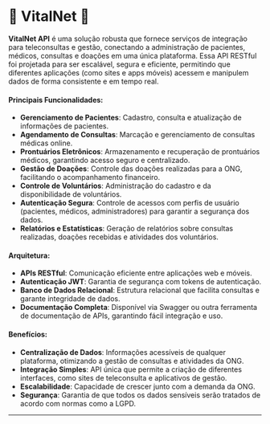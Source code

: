 # 🚧 VitalNet 🚧

**VitalNet API** é uma solução robusta que fornece serviços de integração para teleconsultas e gestão, conectando a administração de pacientes, médicos, consultas e doações em uma única plataforma. Essa API RESTful foi projetada para ser escalável, segura e eficiente, permitindo que diferentes aplicações (como sites e apps móveis) acessem e manipulem dados de forma consistente e em tempo real.

#### **Principais Funcionalidades**:
- **Gerenciamento de Pacientes**: Cadastro, consulta e atualização de informações de pacientes.
- **Agendamento de Consultas**: Marcação e gerenciamento de consultas médicas online.
- **Prontuários Eletrônicos**: Armazenamento e recuperação de prontuários médicos, garantindo acesso seguro e centralizado.
- **Gestão de Doações**: Controle das doações realizadas para a ONG, facilitando o acompanhamento financeiro.
- **Controle de Voluntários**: Administração do cadastro e da disponibilidade de voluntários.
- **Autenticação Segura**: Controle de acessos com perfis de usuário (pacientes, médicos, administradores) para garantir a segurança dos dados.
- **Relatórios e Estatísticas**: Geração de relatórios sobre consultas realizadas, doações recebidas e atividades dos voluntários.

#### **Arquitetura**:
- **APIs RESTful**: Comunicação eficiente entre aplicações web e móveis.
- **Autenticação JWT**: Garantia de segurança com tokens de autenticação.
- **Banco de Dados Relacional**: Estrutura relacional que facilita consultas e garante integridade de dados.
- **Documentação Completa**: Disponível via Swagger ou outra ferramenta de documentação de APIs, garantindo fácil integração e uso.

#### **Benefícios**:
- **Centralização de Dados**: Informações acessíveis de qualquer plataforma, otimizando a gestão de consultas e atividades da ONG.
- **Integração Simples**: API única que permite a criação de diferentes interfaces, como sites de teleconsulta e aplicativos de gestão.
- **Escalabilidade**: Capacidade de crescer junto com a demanda da ONG.
- **Segurança**: Garantia de que todos os dados sensíveis serão tratados de acordo com normas como a LGPD.

---

